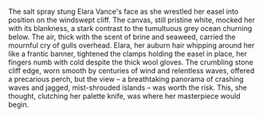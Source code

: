The salt spray stung Elara Vance's face as she wrestled her easel into position on the windswept cliff.  The canvas, still pristine white, mocked her with its blankness, a stark contrast to the tumultuous grey ocean churning below.  The air, thick with the scent of brine and seaweed, carried the mournful cry of gulls overhead.  Elara, her auburn hair whipping around her like a frantic banner, tightened the clamps holding the easel in place, her fingers numb with cold despite the thick wool gloves. The crumbling stone cliff edge, worn smooth by centuries of wind and relentless waves, offered a precarious perch, but the view – a breathtaking panorama of crashing waves and jagged, mist-shrouded islands – was worth the risk.  This, she thought, clutching her palette knife, was where her masterpiece would begin.

